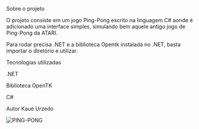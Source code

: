 
Sobre o projeto

O projeto consiste em um jogo Ping-Pong escrito na linguagem C#
aonde é adicionado uma interface simples, simulando bem aquele antigo jogo
de Ping-Pong da ATARI.

Para rodar precisa .NET e a biblioteca Opentk instalada no .NET, 
basta importar o diretório e utilizar.

Tecnologias utilizadas

.NET

Biblioteca OpenTK

C#

Autor
Kaue Urzedo


![PING-PONG](https://user-images.githubusercontent.com/119471231/218294854-06a16e87-b173-4476-b1a4-fb92e50208d3.jpg)
